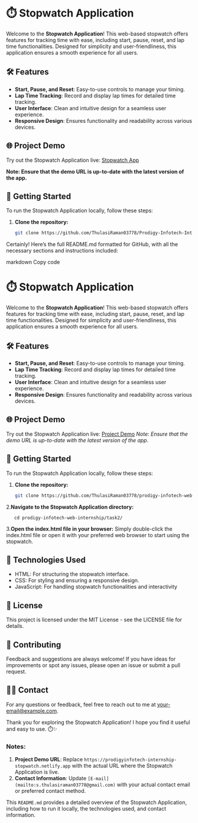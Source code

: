 # ⏱️ Stopwatch Application

Welcome to the **Stopwatch Application**! This web-based stopwatch offers features for tracking time with ease, including start, pause, reset, and lap time functionalities. Designed for simplicity and user-friendliness, this application ensures a smooth experience for all users.

## 🛠️ Features

- **Start, Pause, and Reset**: Easy-to-use controls to manage your timing.
- **Lap Time Tracking**: Record and display lap times for detailed time tracking.
- **User Interface**: Clean and intuitive design for a seamless user experience.
- **Responsive Design**: Ensures functionality and readability across various devices.

## 🌐 Project Demo

Try out the Stopwatch Application live: [Stopwatch App ](https://your-live-demo-url.com)  


**Note: Ensure that the demo URL is up-to-date with the latest version of the app.**

## 🚀 Getting Started

To run the Stopwatch Application locally, follow these steps:

1. **Clone the repository:**
   ```bash
   git clone https://github.com/ThulasiRaman03778/Prodigy-Infotech-Internship/tree/main/PRODIGY_WD_02

Certainly! Here’s the full README.md formatted for GitHub, with all the necessary sections and instructions included:

markdown
Copy code
# ⏱️ Stopwatch Application

Welcome to the **Stopwatch Application**! This web-based stopwatch offers features for tracking time with ease, including start, pause, reset, and lap time functionalities. Designed for simplicity and user-friendliness, this application ensures a smooth experience for all users.

## 🛠️ Features

- **Start, Pause, and Reset**: Easy-to-use controls to manage your timing.
- **Lap Time Tracking**: Record and display lap times for detailed time tracking.
- **User Interface**: Clean and intuitive design for a seamless user experience.
- **Responsive Design**: Ensures functionality and readability across various devices.

## 🌐 Project Demo

Try out the Stopwatch Application live: [Project Demo](https://prodigyinfotech-internship-stopwatch.netlify.app) 
*Note: Ensure that the demo URL is up-to-date with the latest version of the app.*

## 🚀 Getting Started

To run the Stopwatch Application locally, follow these steps:

1. **Clone the repository:**
   ```bash
   git clone https://github.com/ThulasiRaman03778/prodigy-infotech-web-internship.git
   
2.**Navigate to the Stopwatch Application directory:**

       cd prodigy-infotech-web-internship/task2/

3.**Open the index.html file in your browser:**
           Simply double-click the index.html file or open it with your preferred web browser to start using the stopwatch.
           
 ## 🔧 Technologies Used

- HTML: For structuring the stopwatch interface.
- CSS: For styling and ensuring a responsive design.
- JavaScript: For handling stopwatch functionalities and interactivity
  
## 📄 License

This project is licensed under the MIT License - see the LICENSE file for details.

## 📝 Contributing

Feedback and suggestions are always welcome! If you have ideas for improvements or spot any issues, please open an issue or submit a pull request.

## 🙋‍♂️ Contact

For any questions or feedback, feel free to reach out to me at your-email@example.com.

Thank you for exploring the Stopwatch Application! I hope you find it useful and easy to use. ⏱️✨

### Notes:
1. **Project Demo URL**: Replace `https://prodigyinfotech-internship-stopwatch.netlify.app` with the actual URL where the Stopwatch Application is live.
2. **Contact Information**: Update `[E-mail](mailto:s.thulasiraman03778@gmail.com)` with your actual contact email or preferred contact method.

This `README.md` provides a detailed overview of the Stopwatch Application, including how to run it locally, the technologies used, and contact information.

